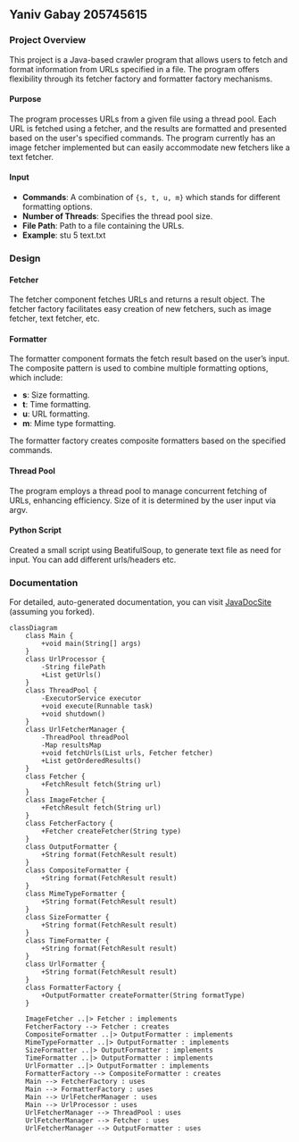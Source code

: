 
## Yaniv Gabay 205745615

### Project Overview

This project is a Java-based crawler program that allows users to fetch and format information from URLs specified in a file. The program offers flexibility through its fetcher factory and formatter factory mechanisms.

#### Purpose
The program processes URLs from a given file using a thread pool. Each URL is fetched using a fetcher, and the results are formatted and presented based on the user's specified commands. The program currently has an image fetcher implemented but can easily accommodate new fetchers like a text fetcher.

#### Input
- **Commands**: A combination of `{s, t, u, m}` which stands for different formatting options.
- **Number of Threads**: Specifies the thread pool size.
- **File Path**: Path to a file containing the URLs.
- **Example**: stu 5 text.txt

### Design

#### Fetcher
The fetcher component fetches URLs and returns a result object. The fetcher factory facilitates easy creation of new fetchers, such as image fetcher, text fetcher, etc.

#### Formatter
The formatter component formats the fetch result based on the user’s input. The composite pattern is used to combine multiple formatting options, which include:
- **s**: Size formatting.
- **t**: Time formatting.
- **u**: URL formatting.
- **m**: Mime type formatting.

The formatter factory creates composite formatters based on the specified commands.

#### Thread Pool
The program employs a thread pool to manage concurrent fetching of URLs, enhancing efficiency.
Size of it is determined by the user input via argv.

#### Python Script
Created a small script using BeatifulSoup, to generate text file as need for input.
You can add different urls/headers etc.

### Documentation

For detailed, auto-generated documentation, you can visit [JavaDocSite](docs/index.html) (assuming you forked).

```mermaid
classDiagram
    class Main {
        +void main(String[] args)
    }
    class UrlProcessor {
        -String filePath
        +List getUrls()
    }
    class ThreadPool {
        -ExecutorService executor
        +void execute(Runnable task)
        +void shutdown()
    }
    class UrlFetcherManager {
        -ThreadPool threadPool
        -Map resultsMap
        +void fetchUrls(List urls, Fetcher fetcher)
        +List getOrderedResults()
    }
    class Fetcher {
        +FetchResult fetch(String url)
    }
    class ImageFetcher {
        +FetchResult fetch(String url)
    }
    class FetcherFactory {
        +Fetcher createFetcher(String type)
    }
    class OutputFormatter {
        +String format(FetchResult result)
    }
    class CompositeFormatter {
        +String format(FetchResult result)
    }
    class MimeTypeFormatter {
        +String format(FetchResult result)
    }
    class SizeFormatter {
        +String format(FetchResult result)
    }
    class TimeFormatter {
        +String format(FetchResult result)
    }
    class UrlFormatter {
        +String format(FetchResult result)
    }
    class FormatterFactory {
        +OutputFormatter createFormatter(String formatType)
    }

    ImageFetcher ..|> Fetcher : implements
    FetcherFactory --> Fetcher : creates
    CompositeFormatter ..|> OutputFormatter : implements
    MimeTypeFormatter ..|> OutputFormatter : implements
    SizeFormatter ..|> OutputFormatter : implements
    TimeFormatter ..|> OutputFormatter : implements
    UrlFormatter ..|> OutputFormatter : implements
    FormatterFactory --> CompositeFormatter : creates
    Main --> FetcherFactory : uses
    Main --> FormatterFactory : uses
    Main --> UrlFetcherManager : uses
    Main --> UrlProcessor : uses
    UrlFetcherManager --> ThreadPool : uses
    UrlFetcherManager --> Fetcher : uses
    UrlFetcherManager --> OutputFormatter : uses



```
